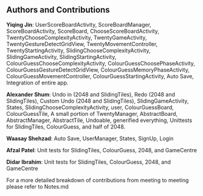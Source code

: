 ## Authors and Contributions

**Yiqing Jin**: UserScoreBoardActivity, ScoreBoardManager, ScoreBoardActivity, ScoreBoard, 
                ChooseScoreBoardActivity, TwentyChooseComplexityActivity, TwentyGameActivity, 
                TwentyGestureDetectGridView, TwentyMovementController, TwentyStartingActivity, 
                SlidingChooseComplexityActivity, SlidingGameActivity, SlidingStartingActivity, 
                ColourGuessChooseComplexityActivity, ColourGuessChoosePhaseActivity, 
                ColourGuessGestureDetectGridView, ColourGuessMemoryPhaseActivity, 
                ColourGuessMovementController, ColourGuessStartingActivity, Auto Save, 
                Integration of entire app.

**Alexander Shum**: Undo in (2048 and SlidingTiles), Redo (2048 and SlidingTiles), Custom Undo (2048 and SlidingTiles),
                SlidingGameActivity, States, SlidingChooseComplexityActivity, user, ColourGuessBoard,
                ColourGuessTile, A small portion of TwentyManager, AbstractBoard, AbstractManager,
                AbstractTile, Undoable, generified everything,
                Unittests for SlidingTiles, ColourGuess, and  half of 2048.

**Waasay Shehzad**: Auto Save, UserManager, States, SignUp, Login

**Afzal Patel**: Unit tests for SlidingTiles, ColourGuess, 2048, and GameCentre

**Didar Ibrahim**: Unit tests for SlidingTiles, ColourGuess, 2048, and GameCentre


For a more detailed breakdown of contributions from meeting to meeting please refer to Notes.md
